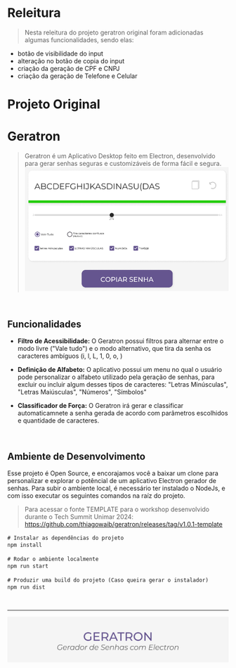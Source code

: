 # Releitura
> Nesta releitura do projeto geratron original foram adicionadas algumas funcionalidades, sendo elas:
 - botão de visibilidade do input
 - alteração no botão de copia do input
 - criação da geração de CPF e CNPJ
 - criação da geração de Telefone e Celular


# Projeto Original

# Geratron
> Geratron é um Aplicativo Desktop feito em Electron, desenvolvido para gerar senhas seguras e customizáveis de forma fácil e segura.
![Print do Aplicativo](https://github.com/thiagowaib/geratron/blob/main/.github/frame2.png?raw=true)

<br>

## Funcionalidades
* **Filtro de Acessibilidade:** O Geratron possui filtros para alternar entre o modo livre ("Vale tudo") e o modo alternativo, que tira da senha os caracteres ambíguos (i, l, L, 1, 0, o, )

* **Definição de Alfabeto:** O aplicativo possui um menu no qual o usuário pode personalizar o alfabeto utilizado pela geração de senhas, para excluir ou incluir algum desses tipos de caracteres: "Letras Minúsculas", "Letras Maiúsculas", "Números", "Símbolos"

* **Classificador de Força:** O Geratron irá gerar e classificar automaticamnete a senha gerada de acordo com parâmetros escolhidos e quantidade de caracteres.

<br>

## Ambiente de Desenvolvimento
Esse projeto é Open Source, e encorajamos você a baixar um clone para personalizar e explorar o potêncial de um aplicativo Electron gerador de senhas. Para subir o ambiente local, é necessário ter instalado o NodeJs, e com isso executar os seguintes comandos na raíz do projeto.
> Para acessar o fonte TEMPLATE para o workshop desenvolvido durante o Tech Summit Unimar 2024: https://github.com/thiagowaib/geratron/releases/tag/v1.0.1-template

    # Instalar as dependências do projeto
    npm install 
    
    # Rodar o ambiente localmente
    npm run start
    
    # Produzir uma build do projeto (Caso queira gerar o instalador)
    npm run dist
	

<br>

---

![Geratron: Gerador de Senhas com Electron](https://github.com/thiagowaib/geratron/blob/main/.github/frame1.png?raw=true)
